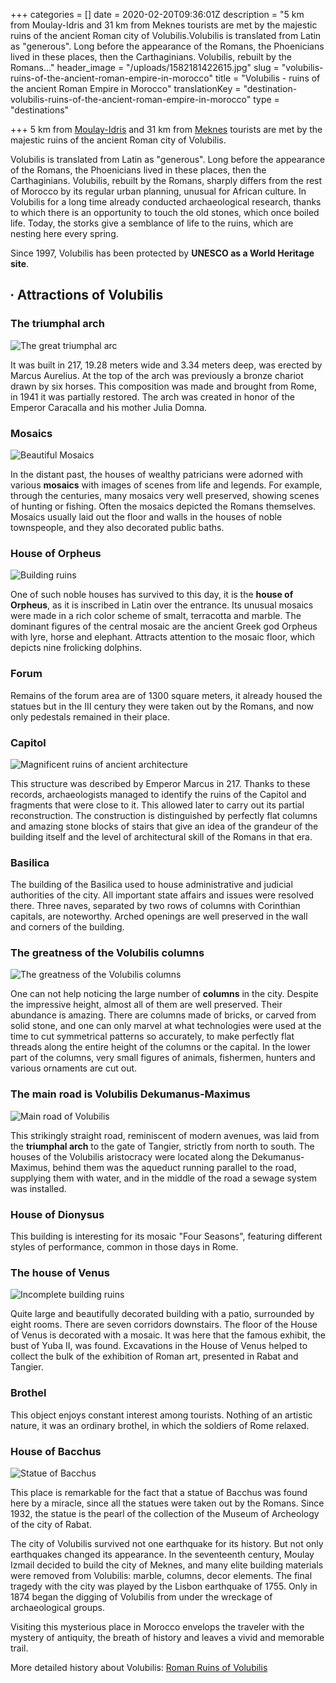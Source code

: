 +++
categories = []
date = 2020-02-20T09:36:01Z
description = "5 km from Moulay-Idris and 31 km from Meknes tourists are met by the majestic ruins of the ancient Roman city of Volubilis.Volubilis is translated from Latin as \"generous\". Long before the appearance of the Romans, the Phoenicians lived in these places, then the Carthaginians. Volubilis, rebuilt by the Romans..."
header_image = "/uploads/1582181422615.jpg"
slug = "volubilis-ruins-of-the-ancient-roman-empire-in-morocco"
title = "Volubilis - ruins of the ancient Roman Empire in Morocco"
translationKey = "destination-volubilis-ruins-of-the-ancient-roman-empire-in-morocco"
type = "destinations"

+++
5 km from [Moulay-Idris](/en/destinations/the-sacred-city-moulay-idriss/ "Moulay-Idris") and 31 km from [Meknes](/en/destinations/meknes/ "Meknes") tourists are met by the majestic ruins of the ancient Roman city of Volubilis.

Volubilis is translated from Latin as "generous". Long before the appearance of the Romans, the Phoenicians lived in these places, then the Carthaginians. Volubilis, rebuilt by the Romans, sharply differs from the rest of Morocco by its regular urban planning, unusual for African culture. In Volubilis for a long time already conducted archaeological research, thanks to which there is an opportunity to touch the old stones, which once boiled life. Today, the storks give a semblance of life to the ruins, which are nesting here every spring.

Since 1997, Volubilis has been protected by **UNESCO as a World Heritage site**.

## **∙ Attractions of Volubilis**

### **The triumphal arch**

![The great triumphal arc](/uploads/1024px-Volubilis_Arch_of_Caracalla_south_side.jpg "The great triumphal arc")

It was built in 217, 19.28 meters wide and 3.34 meters deep, was erected by Marcus Aurelius. At the top of the arch was previously a bronze chariot drawn by six horses. This composition was made and brought from Rome, in 1941 it was partially restored. The arch was created in honor of the Emperor Caracalla and his mother Julia Domna.

### **Mosaics**

![Beautiful Mosaics](/uploads/volubilis4.jpg "Beautiful Mosaics")

In the distant past, the houses of wealthy patricians were adorned with various **mosaics** with images of scenes from life and legends. For example, through the centuries, many mosaics very well preserved, showing scenes of hunting or fishing. Often the mosaics depicted the Romans themselves. Mosaics usually laid out the floor and walls in the houses of noble townspeople, and they also decorated public baths.

### **House of Orpheus**

![Building ruins](/uploads/volubilis8.jpg "Building ruins")

One of such noble houses has survived to this day, it is the **house of Orpheus**, as it is inscribed in Latin over the entrance. Its unusual mosaics were made in a rich color scheme of smalt, terracotta and marble. The dominant figures of the central mosaic are the ancient Greek god Orpheus with lyre, horse and elephant. Attracts attention to the mosaic floor, which depicts nine frolicking dolphins.

### **Forum**

Remains of the forum area are of ​​1300 square meters, it already housed the statues but in the III century they were taken out by the Romans, and now only pedestals remained in their place.

### **Capitol**

![Magnificent ruins of ancient architecture](/uploads/Volubilis_(VII).jpg "Magnificent ruins of ancient architecture")

This structure was described by Emperor Marcus in 217. Thanks to these records, archaeologists managed to identify the ruins of the Capitol and fragments that were close to it. This allowed later to carry out its partial reconstruction. The construction is distinguished by perfectly flat columns and amazing stone blocks of stairs that give an idea of ​​the grandeur of the building itself and the level of architectural skill of the Romans in that era.

### **Basilica**

The building of the Basilica used to house administrative and judicial authorities of the city. All important state affairs and issues were resolved there. Three naves, separated by two rows of columns with Corinthian capitals, are noteworthy. Arched openings are well preserved in the wall and corners of the building.

### **The greatness of the Volubilis columns**

![The greatness of the Volubilis columns](/uploads/Volubilis,Morocco.jpg "The greatness of the Volubilis columns")

One can not help noticing the large number of **columns** in the city. Despite the impressive height, almost all of them are well preserved. Their abundance is amazing. There are columns made of bricks, or carved from solid stone, and one can only marvel at what technologies were used at the time to cut symmetrical patterns so accurately, to make perfectly flat threads along the entire height of the columns or the capital. In the lower part of the columns, very small figures of animals, fishermen, hunters and various ornaments are cut out.

### **The main road is Volubilis Dekumanus-Maximus**

![ Main road of Volubilis](/uploads/Volubilis_Tingis_Gate.jpg " Main road of Volubilis")

This strikingly straight road, reminiscent of modern avenues, was laid from the **triumphal arch** to the gate of Tangier, strictly from north to south. The houses of the Volubilis aristocracy were located along the Dekumanus-Maximus, behind them was the aqueduct running parallel to the road, supplying them with water, and in the middle of the road a sewage system was installed.

### **House of Dionysus**

This building is interesting for its mosaic "Four Seasons", featuring different styles of performance, common in those days in Rome.

### **The house of Venus**

![Incomplete building ruins](/uploads/Volubilis-Meknes.jpg "Incomplete building ruins")

Quite large and beautifully decorated building with a patio, surrounded by eight rooms. There are seven corridors downstairs. The floor of the House of Venus is decorated with a mosaic. It was here that the famous exhibit, the bust of Yuba II, was found. Excavations in the House of Venus helped to collect the bulk of the exhibition of Roman art, presented in Rabat and Tangier.

### **Brothel**

This object enjoys constant interest among tourists. Nothing of an artistic nature, it was an ordinary brothel, in which the soldiers of Rome relaxed.

### **House of Bacchus**

![ Statue of Bacchus](/uploads/the-main-gallery.jpg " Statue of Bacchus")

This place is remarkable for the fact that a statue of Bacchus was found here by a miracle, since all the statues were taken out by the Romans. Since 1932, the statue is the pearl of the collection of the Museum of Archeology of the city of Rabat.

The city of Volubilis survived not one earthquake for its history. But not only earthquakes changed its appearance. In the seventeenth century, Moulay Izmail decided to build the city of Meknes, and many elite building materials were removed from Volubilis: marble, columns, decor elements. The final tragedy with the city was played by the Lisbon earthquake of 1755. Only in 1874 began the digging of Volubilis from under the wreckage of archaeological groups.

Visiting this mysterious place in Morocco envelops the traveler with the mystery of antiquity, the breath of history and leaves a vivid and memorable trail.

More detailed history about Volubilis: [Roman Ruins of Volubilis](/en/destinations/roman-ruins-of-volubilis/ "Roman Ruins of Volubilis")